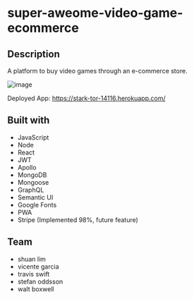 # super-aweome-video-game-ecommerce

## Description
A platform to buy video games through an e-commerce store.


![image](https://user-images.githubusercontent.com/96952755/180121542-b3d9c914-4ac7-4c54-b107-1e06116ecee0.png)


Deployed App: https://stark-tor-14116.herokuapp.com/

## Built with

- JavaScript
- Node
- React
- JWT
- Apollo
- MongoDB
- Mongoose
- GraphQL
- Semantic UI
- Google Fonts
- PWA
- Stripe (Implemented 98%, future feature)


## Team

- shuan lim
- vicente garcia
- travis swift
- stefan oddsson
- walt boxwell
